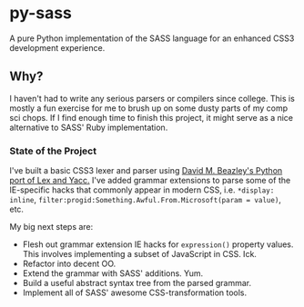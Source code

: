 py-sass
=======

A pure Python implementation of the SASS language for an enhanced CSS3 development experience.

## Why?

I haven't had to write any serious parsers or compilers since college. This is mostly a fun exercise for me 
to brush up on some dusty parts of my comp sci chops. If I find enough time to finish this project, it might
serve as a nice alternative to SASS' Ruby implementation.

### State of the Project

I've built a basic CSS3 lexer and parser using
<a href="https://github.com/dabeaz/ply" target="_blank">David M. Beazley's Python port of Lex and Yacc.</a>
I've added grammar extensions to parse some of the IE-specific hacks that commonly appear in modern CSS,
i.e. `*display: inline`, `filter:progid:Something.Awful.From.Microsoft(param = value)`, etc.

My big next steps are:
* Flesh out grammar extension IE hacks for `expression()` property values. This involves implementing a subset of 
JavaScript in CSS. Ick.
* Refactor into decent OO.
* Extend the grammar with SASS' additions. Yum.
* Build a useful abstract syntax tree from the parsed grammar.
* Implement all of SASS' awesome CSS-transformation tools.
